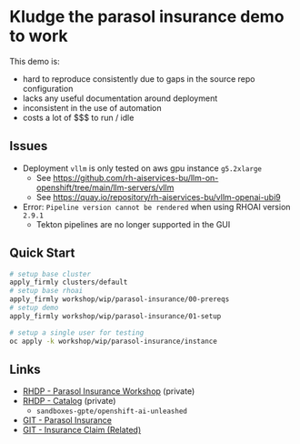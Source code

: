 # Kludge the parasol insurance demo to work

This demo is:

- hard to reproduce consistently due to gaps in the source repo configuration
- lacks any useful documentation around deployment
- inconsistent in the use of automation
- costs a lot of $$$ to run / idle

## Issues

- Deployment `vllm` is only tested on aws gpu instance `g5.2xlarge`
  - See https://github.com/rh-aiservices-bu/llm-on-openshift/tree/main/llm-servers/vllm
  - See https://quay.io/repository/rh-aiservices-bu/vllm-openai-ubi9
- Error: `Pipeline version cannot be rendered` when using RHOAI version `2.9.1`
  - Tekton pipelines are no longer supported in the GUI

## Quick Start

```sh
# setup base cluster
apply_firmly clusters/default
# setup base rhoai
apply_firmly workshop/wip/parasol-insurance/00-prereqs
# setup demo
apply_firmly workshop/wip/parasol-insurance/01-setup

# setup a single user for testing
oc apply -k workshop/wip/parasol-insurance/instance
```

## Links

- [RHDP - Parasol Insurance Workshop](https://demo.redhat.com/catalog?item=babylon-catalog-prod/sandboxes-gpte.openshift-ai-unleashed.prod&utm_source=webapp&utm_medium=share-link) (private)
- [RHDP - Catalog](https://github.com/rhpds/agnosticv) (private)
  - `sandboxes-gpte/openshift-ai-unleashed`
- [GIT - Parasol Insurance](https://github.com/rh-aiservices-bu/parasol-insurance)
- [GIT - Insurance Claim (Related)](https://github.com/rh-aiservices-bu/insurance-claim-processing)
